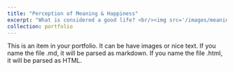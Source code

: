 ```yaml
---
title: "Perception of Meaning & Happiness"
excerpt: "What is considered a good life? <br/><img src='/images/meaning_project_photo.jpg'>"
collection: portfolio
---
```


This is an item in your portfolio. It can be have images or nice text. If you name the file .md, it will be parsed as markdown. If you name the file .html, it will be parsed as HTML. 

